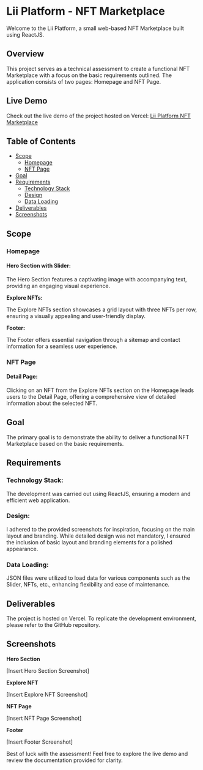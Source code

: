 # Lii Platform - NFT Marketplace

Welcome to the Lii Platform, a small web-based NFT Marketplace built using ReactJS.

## Overview

This project serves as a technical assessment to create a functional NFT Marketplace with a focus on the basic requirements outlined. The application consists of two pages: Homepage and NFT Page.

## Live Demo

Check out the live demo of the project hosted on Vercel: [Lii Platform NFT Marketplace](https://nf-ts-website.vercel.app/)

## Table of Contents

- [Scope](#scope)
  - [Homepage](#homepage)
  - [NFT Page](#nft-page)
- [Goal](#goal)
- [Requirements](#requirements)
  - [Technology Stack](#technology-stack)
  - [Design](#design)
  - [Data Loading](#data-loading)
- [Deliverables](#deliverables)
- [Screenshots](#screenshots)

## Scope

### Homepage

#### Hero Section with Slider:

The Hero Section features a captivating image with accompanying text, providing an engaging visual experience.

**Explore NFTs:**

The Explore NFTs section showcases a grid layout with three NFTs per row, ensuring a visually appealing and user-friendly display.

**Footer:**

The Footer offers essential navigation through a sitemap and contact information for a seamless user experience.

### NFT Page

#### Detail Page:

Clicking on an NFT from the Explore NFTs section on the Homepage leads users to the Detail Page, offering a comprehensive view of detailed information about the selected NFT.

## Goal

The primary goal is to demonstrate the ability to deliver a functional NFT Marketplace based on the basic requirements.

## Requirements

### Technology Stack:

The development was carried out using ReactJS, ensuring a modern and efficient web application.

### Design:

I adhered to the provided screenshots for inspiration, focusing on the main layout and branding. While detailed design was not mandatory, I ensured the inclusion of basic layout and branding elements for a polished appearance.

### Data Loading:

JSON files were utilized to load data for various components such as the Slider, NFTs, etc., enhancing flexibility and ease of maintenance.

## Deliverables

The project is hosted on Vercel. To replicate the development environment, please refer to the GitHub repository.

## Screenshots

**Hero Section**

[Insert Hero Section Screenshot]

**Explore NFT**

[Insert Explore NFT Screenshot]

**NFT Page**

[Insert NFT Page Screenshot]

**Footer**

[Insert Footer Screenshot]

Best of luck with the assessment! Feel free to explore the live demo and review the documentation provided for clarity.
